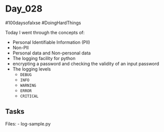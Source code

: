 # Day_028
#100daysofalxse 
#DoingHardThings

Today I went through the concepts of:
- Personal Identifiable Information (PII)
- Non-PII
- Personal data and Non-personal data
- The logging facility for python
- encrypting a password and checking the validity of an input password
- The logging levels
    - `DEBUG`
    - `INFO`
    - `WARNING`
    - `ERROR`
    - `CRITICAL`

## Tasks
Files:
    - log-sample.py
